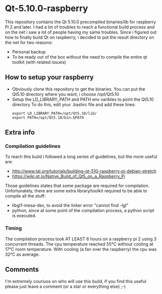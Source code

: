 # Qt-5.10.0-raspberry

This repository contains the Qt 5.10.0 precompiled binaries/lib for raspberry Pi 2 and later.
I had a lot of troubles to reach a functional build process and on the net i saw a lot of people having my same troubles.
Since i figured out how to finally build Qt on raspberry, i decided to put the result directory on the net for two reasons:
- Personal backup
- To be ready out of the box without the need to compile the entire qt toolkit (with related issues)

## How to setup your raspberry
- Obviously clone this repository to get the binaries. You can put the Qt5.10 directory where you want, i choose /opt/Qt5.10
- Setup the LD_LIBRARY_PATH and PATH env varibles to point the Qt5.10 directory
  To do this, edit your .bashrc file and add these lines:
  ```
  export LD_LIBRARY_PATH=/opt/Qt5.10/lib/
  export PATH=/opt/Qt5.10/bin:$PATH
  ```
## Extra info
### Compilation guidelines
To reach this build i followed a long series of guidelines, but the more useful are:
- http://www.tal.org/tutorials/building-qt-510-raspberry-pi-debian-stretch
- https://wiki.qt.io/Native_Build_of_Qt5_on_a_Raspberry_Pi

Those guidelines states that some package are required for compilation. Unfortunately, there are some extra library/toolkit required to be able to compile all the stuff:

- libgl1-mesa-dev, to avoid the linker error "cannot find -lgl"
- python, since at some point of the compilation process, a python script is executed.

### Timing
The compilation process took AT LEAST 6 hours on a raspberry pi 2 using 3 concurrent threads. The cpu temperature reached 55°C without cooling at 17°C room temperature. With cooling (a fan over the raspberry) the cpu was 32°C as average.

## Comments
I'm extremely couriuos on who will use this build, if you find this useful please just leave a comment (or a star or everything else) ;-)
